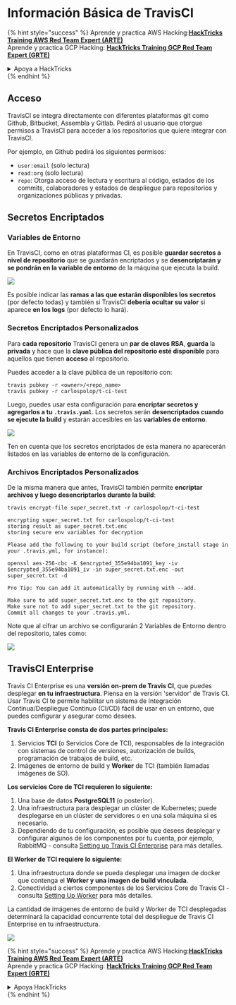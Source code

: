 # Información Básica de TravisCI

{% hint style="success" %}
Aprende y practica AWS Hacking:<img src="/.gitbook/assets/image.png" alt="" data-size="line">[**HackTricks Training AWS Red Team Expert (ARTE)**](https://training.hacktricks.xyz/courses/arte)<img src="/.gitbook/assets/image.png" alt="" data-size="line">\
Aprende y practica GCP Hacking: <img src="/.gitbook/assets/image (2).png" alt="" data-size="line">[**HackTricks Training GCP Red Team Expert (GRTE)**<img src="/.gitbook/assets/image (2).png" alt="" data-size="line">](https://training.hacktricks.xyz/courses/grte)

<details>

<summary>Apoya a HackTricks</summary>

* Revisa los [**planes de suscripción**](https://github.com/sponsors/carlospolop)!
* **Únete al** 💬 [**grupo de Discord**](https://discord.gg/hRep4RUj7f) o al [**grupo de telegram**](https://t.me/peass) o **síguenos** en **Twitter** 🐦 [**@hacktricks\_live**](https://twitter.com/hacktricks\_live)**.**
* **Comparte trucos de hacking enviando PRs a los repositorios de** [**HackTricks**](https://github.com/carlospolop/hacktricks) y [**HackTricks Cloud**](https://github.com/carlospolop/hacktricks-cloud).

</details>
{% endhint %}

## Acceso

TravisCI se integra directamente con diferentes plataformas git como Github, Bitbucket, Assembla y Gitlab. Pedirá al usuario que otorgue permisos a TravisCI para acceder a los repositorios que quiere integrar con TravisCI.

Por ejemplo, en Github pedirá los siguientes permisos:

* `user:email` (solo lectura)
* `read:org` (solo lectura)
* `repo`: Otorga acceso de lectura y escritura al código, estados de los commits, colaboradores y estados de despliegue para repositorios y organizaciones públicas y privadas.

## Secretos Encriptados

### Variables de Entorno

En TravisCI, como en otras plataformas CI, es posible **guardar secretos a nivel de repositorio** que se guardarán encriptados y se **desencriptarán y se pondrán en la variable de entorno** de la máquina que ejecuta la build.

![](<../../.gitbook/assets/image (203).png>)

Es posible indicar las **ramas a las que estarán disponibles los secretos** (por defecto todas) y también si TravisCI **debería ocultar su valor** si aparece **en los logs** (por defecto lo hará).

### Secretos Encriptados Personalizados

Para **cada repositorio** TravisCI genera un **par de claves RSA**, **guarda** la **privada** y hace que la **clave pública del repositorio esté disponible** para aquellos que tienen **acceso** al repositorio.

Puedes acceder a la clave pública de un repositorio con:
```
travis pubkey -r <owner>/<repo_name>
travis pubkey -r carlospolop/t-ci-test
```
Luego, puedes usar esta configuración para **encriptar secretos y agregarlos a tu `.travis.yaml`**. Los secretos serán **desencriptados cuando se ejecute la build** y estarán accesibles en las **variables de entorno**.

![](<../../.gitbook/assets/image (139).png>)

Ten en cuenta que los secretos encriptados de esta manera no aparecerán listados en las variables de entorno de la configuración.

### Archivos Encriptados Personalizados

De la misma manera que antes, TravisCI también permite **encriptar archivos y luego desencriptarlos durante la build**:
```
travis encrypt-file super_secret.txt -r carlospolop/t-ci-test

encrypting super_secret.txt for carlospolop/t-ci-test
storing result as super_secret.txt.enc
storing secure env variables for decryption

Please add the following to your build script (before_install stage in your .travis.yml, for instance):

openssl aes-256-cbc -K $encrypted_355e94ba1091_key -iv $encrypted_355e94ba1091_iv -in super_secret.txt.enc -out super_secret.txt -d

Pro Tip: You can add it automatically by running with --add.

Make sure to add super_secret.txt.enc to the git repository.
Make sure not to add super_secret.txt to the git repository.
Commit all changes to your .travis.yml.
```
Note que al cifrar un archivo se configurarán 2 Variables de Entorno dentro del repositorio, tales como:

![](<../../.gitbook/assets/image (170).png>)

## TravisCI Enterprise

Travis CI Enterprise es una **versión on-prem de Travis CI**, que puedes desplegar **en tu infraestructura**. Piensa en la versión 'servidor' de Travis CI. Usar Travis CI te permite habilitar un sistema de Integración Continua/Despliegue Continuo (CI/CD) fácil de usar en un entorno, que puedes configurar y asegurar como desees.

**Travis CI Enterprise consta de dos partes principales:**

1. Servicios **TCI** (o Servicios Core de TCI), responsables de la integración con sistemas de control de versiones, autorización de builds, programación de trabajos de build, etc.
2. Imágenes de entorno de build y **Worker** de TCI (también llamadas imágenes de SO).

**Los servicios Core de TCI requieren lo siguiente:**

1. Una base de datos **PostgreSQL11** (o posterior).
2. Una infraestructura para desplegar un clúster de Kubernetes; puede desplegarse en un clúster de servidores o en una sola máquina si es necesario.
3. Dependiendo de tu configuración, es posible que desees desplegar y configurar algunos de los componentes por tu cuenta, por ejemplo, RabbitMQ - consulta [Setting up Travis CI Enterprise](https://docs.travis-ci.com/user/enterprise/tcie-3.x-setting-up-travis-ci-enterprise/) para más detalles.

**El Worker de TCI requiere lo siguiente:**

1. Una infraestructura donde se pueda desplegar una imagen de docker que contenga el **Worker y una imagen de build vinculada**.
2. Conectividad a ciertos componentes de los Servicios Core de Travis CI - consulta [Setting Up Worker](https://docs.travis-ci.com/user/enterprise/setting-up-worker/) para más detalles.

La cantidad de imágenes de entorno de build y Worker de TCI desplegadas determinará la capacidad concurrente total del despliegue de Travis CI Enterprise en tu infraestructura.

![](<../../.gitbook/assets/image (199).png>)

{% hint style="success" %}
Aprende y practica AWS Hacking:<img src="/.gitbook/assets/image.png" alt="" data-size="line">[**HackTricks Training AWS Red Team Expert (ARTE)**](https://training.hacktricks.xyz/courses/arte)<img src="/.gitbook/assets/image.png" alt="" data-size="line">\
Aprende y practica GCP Hacking: <img src="/.gitbook/assets/image (2).png" alt="" data-size="line">[**HackTricks Training GCP Red Team Expert (GRTE)**<img src="/.gitbook/assets/image (2).png" alt="" data-size="line">](https://training.hacktricks.xyz/courses/grte)

<details>

<summary>Apoya HackTricks</summary>

* Consulta los [**planes de suscripción**](https://github.com/sponsors/carlospolop)!
* **Únete al** 💬 [**grupo de Discord**](https://discord.gg/hRep4RUj7f) o al [**grupo de telegram**](https://t.me/peass) o **síguenos** en **Twitter** 🐦 [**@hacktricks\_live**](https://twitter.com/hacktricks\_live)**.**
* **Comparte trucos de hacking enviando PRs a los repositorios de github de** [**HackTricks**](https://github.com/carlospolop/hacktricks) y [**HackTricks Cloud**](https://github.com/carlospolop/hacktricks-cloud).

</details>
{% endhint %}
